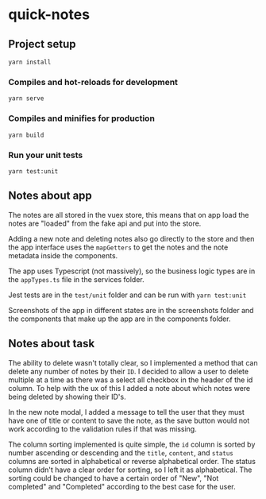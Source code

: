 # quick-notes

## Project setup
```
yarn install
```

### Compiles and hot-reloads for development
```
yarn serve
```

### Compiles and minifies for production
```
yarn build
```

### Run your unit tests
```
yarn test:unit
```

## Notes about app
The notes are all stored in the vuex store, this means that on app load the notes are "loaded" from the fake api and put into the store.

Adding a new note and deleting notes also go directly to the store and then the app interface uses the `mapGetters` to get the notes and the note metadata inside
the components.

The app uses Typescript (not massively), so the business logic types are in the `appTypes.ts` file in the services folder.

Jest tests are in the `test/unit` folder and can be run with `yarn test:unit`

Screenshots of the app in different states are in the screenshots folder and the components that make up the app are in the components folder.

## Notes about task
The ability to delete wasn't totally clear, so I implemented a method that can delete any number of notes by their `ID`. I decided to allow a user to
delete multiple at a time as there was a select all checkbox in the header of the id column. To help with the ux of this I added a note about which notes
were being deleted by showing their ID's.

In the new note modal, I added a message to tell the user that they must have one of title or content to save the note, as the save button would not work according
to the validation rules if that was missing.

The column sorting implemented is quite simple, the `id` column is sorted by number ascending or descending and the `title`, `content`, and `status` columns are sorted in alphabetical or reverse alphabetical order. The status column didn't have a clear order for sorting, so I left it as alphabetical. The sorting could be changed to
have a certain order of "New", "Not completed" and "Completed" according to the best case for the user.
